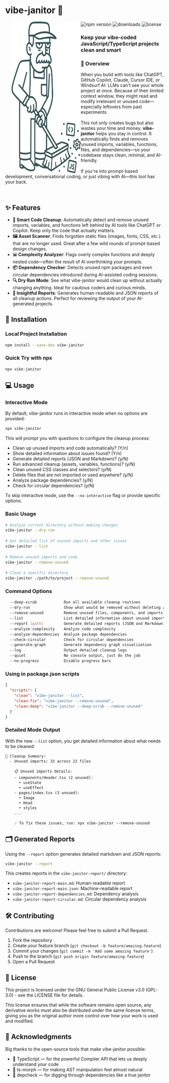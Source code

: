 # vibe-janitor 🧹

<div align="center">
<img src="https://raw.githubusercontent.com/TravnikovDev/vibe-janitor/main/static/vibe-janitor.svg" align="left" height="480" width="220" alt="vibe-janitor mascot"  style="margin-left: 20px">

<p align="left">
  <img src="https://img.shields.io/npm/v/vibe-janitor.svg" alt="npm version">
  <img src="https://img.shields.io/npm/dm/vibe-janitor.svg" alt="downloads">
  <img src="https://img.shields.io/github/license/TravnikovDev/vibe-janitor.svg" alt="license">
</p>

<h3 align="left"><b>Keep your vibe-coded JavaScript/TypeScript projects clean and smart</b></h3>

<h3 align="left">🌟 Overview</h3>

<p align="left">
When you build with tools like ChatGPT, GitHub Copilot, Claude, Cursor IDE, or Windsurf AI: LLMs can't see your whole project at once. Because of their limited context window, they might read and modify irrelevant or unused code—especially leftovers from past experiments.
<br><br>
This not only creates bugs but also wastes your time and money. <strong>vibe-janitor</strong> helps you stay in control. It automatically finds and removes unused imports, variables, functions, files, and dependencies—so your codebase stays clean, minimal, and AI-friendly.
<br><br>
If you're into prompt-based development, conversational coding, or just vibing with AI—this tool has your back.
</p>
</div>

<br clear="all">

## ✨ Features

- **🧹 Smart Code Cleanup**: Automatically detect and remove unused imports, variables, and functions left behind by AI tools like ChatGPT or Copilot. Keep only the code that actually matters.
- **🖼️ Asset Scanner**: Finds forgotten static files (images, fonts, CSS, etc.) that are no longer used. Great after a few wild rounds of prompt-based design changes.
- **📊 Complexity Analyzer**: Flags overly complex functions and deeply nested code—often the result of AI overthinking your prompts.
- **📦 Dependency Checker**: Detects unused npm packages and even circular dependencies introduced during AI-assisted coding sessions.
- **🔍 Dry Run Mode**: See what vibe-janitor would clean up without actually changing anything. Ideal for cautious coders and curious minds.
- **📝 Insightful Reports**: Generates human-readable and JSON reports of all cleanup actions. Perfect for reviewing the output of your AI-generated projects.

## 🚀 Installation


### Local Project Installation

```bash
npm install --save-dev vibe-janitor
```

### Quick Try with npx

```bash
npx vibe-janitor
```

## 💻 Usage

### Interactive Mode

By default, vibe-janitor runs in interactive mode when no options are provided:

```bash
npx vibe-janitor
```

This will prompt you with questions to configure the cleanup process:
- Clean up unused imports and code automatically? (Y/n)
- Show detailed information about issues found? (Y/n)
- Generate detailed reports (JSON and Markdown)? (y/N)
- Run advanced cleanup (assets, variables, functions)? (y/N)
- Clean unused CSS classes and selectors? (y/N)
- Delete files that are not imported or used anywhere? (y/N)
- Analyze package dependencies? (y/N)
- Check for circular dependencies? (y/N)

To skip interactive mode, use the `--no-interactive` flag or provide specific options.

### Basic Usage

```bash
# Analyze current directory without making changes
vibe-janitor --dry-run

# Get detailed list of unused imports and other issues
vibe-janitor --list

# Remove unused imports and code
vibe-janitor --remove-unused

# Clean a specific directory
vibe-janitor ./path/to/project --remove-unused
```

### Command Options

```bash
  --deep-scrub            Run all available cleanup routines
  --dry-run               Show what would be removed without deleting anything
  --remove-unused         Remove unused files, components, and imports
  --list                  List detailed information about unused imports and other issues
  --report [path]         Generate detailed reports (JSON and Markdown)
  --analyze-complexity    Analyze code complexity
  --analyze-dependencies  Analyze package dependencies
  --check-circular        Check for circular dependencies
  --generate-graph        Generate dependency graph visualization
  --log                   Output detailed cleanup logs
  --quiet                 No console output, just do the job
  --no-progress           Disable progress bars
```

### Using in package.json scripts

```json
{
  "scripts": {
    "clean": "vibe-janitor --list",
    "clean:fix": "vibe-janitor --remove-unused",
    "clean:deep": "vibe-janitor --deep-scrub --remove-unused"
  }
}
```

### Detailed Mode Output

With the new `--list` option, you get detailed information about what needs to be cleaned:

```
📝 Cleanup Summary:
  - Unused imports: 33 across 22 files

    📋 Unused imports details:
    - components/Header.tsx (2 unused):
      • useState
      • useEffect
    - pages/index.tsx (3 unused):
      • Image
      • Head
      • styles
    ...

    💡 To fix these issues, run: npx vibe-janitor --remove-unused
```

## 🗂️ Generated Reports

Using the `--report` option generates detailed markdown and JSON reports:

```bash
vibe-janitor --report
```

This creates reports in the `vibe-janitor-report/` directory:

- `vibe-janitor-report-main.md`: Human-readable report
- `vibe-janitor-report-main.json`: Machine-readable report
- `vibe-janitor-report-dependencies.md`: Dependency analysis
- `vibe-janitor-report-circular.md`: Circular dependency analysis

## 🛠️ Contributing

Contributions are welcome! Please feel free to submit a Pull Request.

1. Fork the repository
2. Create your feature branch (`git checkout -b feature/amazing-feature`)
3. Commit your changes (`git commit -m 'Add some amazing feature'`)
4. Push to the branch (`git push origin feature/amazing-feature`)
5. Open a Pull Request

## 📝 License

This project is licensed under the GNU General Public License v3.0 (GPL-3.0) - see the LICENSE file for details.

This license ensures that while the software remains open source, any derivative works must also be distributed under the same license terms, giving you as the original author more control over how your work is used and modified.

## 🙏 Acknowledgments
Big thanks to the open-source tools that make vibe-janitor possible:

- 🧠 TypeScript — for the powerful Compiler API that lets us deeply understand your code
- 🧬 ts-morph — for making AST manipulation feel almost natural
- 🧰 depcheck — for digging through dependencies like a true janitor